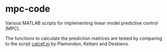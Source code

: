 # mpc-code
Various MATLAB scripts for implementing linear model predictive control (MPC).

The functions to calculate the prediction matrices are tested by comparing to the script [calcef.m](calcef.m) by Plamondon, Kettani and Desbiens.
